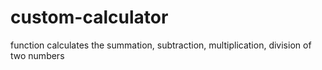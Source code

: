 # custom-calculator
function calculates the summation, subtraction, multiplication, division of two numbers
